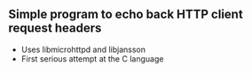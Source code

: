 ## Simple program to echo back HTTP client request headers
* Uses libmicrohttpd and libjansson
* First serious attempt at the C language

